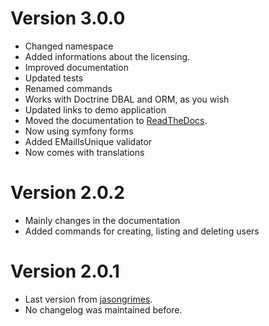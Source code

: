 # Version 3.0.0

 * Changed namespace
 * Added informations about the licensing.
 * Improved documentation
 * Updated tests
 * Renamed commands
 * Works with Doctrine DBAL and ORM, as you wish
 * Updated links to demo application
 * Moved the documentation to [ReadTheDocs](http://silex-userprovider.readthedocs.org/en/nextgen/).
 * Now using symfony forms
 * Added EMailIsUnique validator
 * Now comes with translations
 
# Version 2.0.2

 * Mainly changes in the documentation
 * Added commands for creating, listing and deleting users

# Version 2.0.1
 * Last version from [jasongrimes](https://github.com/jasongrimes). 
 * No changelog was maintained before.
